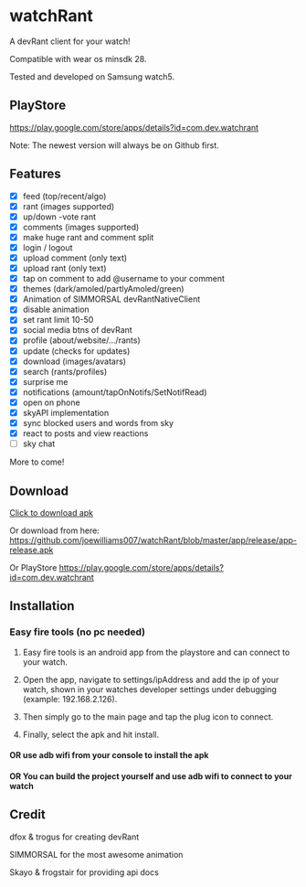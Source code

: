 # watchRant
A devRant client for your watch!

Compatible with wear os minsdk 28.

Tested and developed on Samsung watch5.

## PlayStore
https://play.google.com/store/apps/details?id=com.dev.watchrant

Note: The newest version will always be on Github first.

## Features

- [x] feed (top/recent/algo)
- [x] rant (images supported)
- [x] up/down -vote rant
- [x] comments (images supported)
- [x] make huge rant and comment split
- [x] login / logout
- [x] upload comment (only text)
- [x] upload rant (only text)
- [x] tap on comment to add @username to your comment
- [x] themes (dark/amoled/partlyAmoled/green)
- [x] Animation of SIMMORSAL devRantNativeClient
- [x] disable animation
- [x] set rant limit 10-50
- [x] social media btns of devRant
- [x] profile (about/website/.../rants)
- [x] update (checks for updates)
- [x] download (images/avatars)
- [x] search (rants/profiles)
- [x] surprise me
- [x] notifications (amount/tapOnNotifs/SetNotifRead)
- [x] open on phone
- [x] skyAPI implementation
- [x] sync blocked users and words from sky
- [x] react to posts and view reactions
- [ ] sky chat

More to come!

## Download

[Click to download apk](https://github.com/joewilliams007/watchRant/blob/master/app/release/app-release.apk?raw=true)

Or download from here: https://github.com/joewilliams007/watchRant/blob/master/app/release/app-release.apk

Or PlayStore https://play.google.com/store/apps/details?id=com.dev.watchrant

## Installation

### Easy fire tools (no pc needed)

1. Easy fire tools is an android app from the playstore and can connect to your watch.

2. Open the app, navigate to settings/ipAddress and add the ip of your watch, shown in your watches developer settings under debugging (example: 192.168.2.126).

3. Then simply go to the main page and tap the plug icon to connect.

4. Finally, select the apk and hit install.

#### OR use adb wifi from your console to install the apk

#### OR You can build the project yourself and use adb wifi to connect to your watch


## Credit

dfox & trogus for creating devRant

SIMMORSAL for the most awesome animation

Skayo & frogstair for providing api docs
